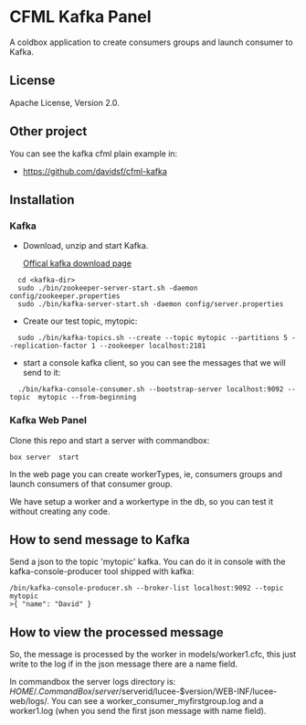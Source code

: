 # CFML Kafka Panel

A coldbox application to create consumers groups and launch consumer to Kafka.

## License
Apache License, Version 2.0.

## Other project

You can see the kafka cfml plain example in:
- https://github.com/davidsf/cfml-kafka

## Installation

### Kafka

* Download, unzip and start Kafka.

  [Offical kafka download page](http://kafka.apache.org/downloads)

```
  cd <kafka-dir>
  sudo ./bin/zookeeper-server-start.sh -daemon config/zookeeper.properties
  sudo ./bin/kafka-server-start.sh -daemon config/server.properties
```

* Create our test topic, mytopic:
```
  sudo ./bin/kafka-topics.sh --create --topic mytopic --partitions 5 --replication-factor 1 --zookeeper localhost:2181
```
* start a console kafka client, so you can see the messages that we will send to it:
```
  ./bin/kafka-console-consumer.sh --bootstrap-server localhost:9092 --topic  mytopic --from-beginning
```

### Kafka Web Panel

Clone this repo and start a server with commandbox:

```
box server  start
```

In the web page you can create workerTypes, ie, consumers groups and launch consumers of that consumer group.

We have setup a worker and a workertype in the db, so you can test it without creating any code.

## How to send message to Kafka

Send a json to the topic 'mytopic' kafka. You can do it in console with the kafka-console-producer tool shipped with kafka:

```
/bin/kafka-console-producer.sh --broker-list localhost:9092 --topic mytopic
>{ "name": "David" }
```

## How to view the processed message

So, the message is processed by the worker in models/worker1.cfc, this just write to the log if in the json message there are a name field. 

In commandbox the server logs directory is: $HOME/.CommandBox/server/$serverid/lucee-$version/WEB-INF/lucee-web/logs/. You can see a worker_consumer_myfirstgroup.log and a worker1.log (when you send the first json message with name field).
 
